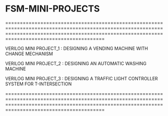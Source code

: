 # FSM-MINI-PROJECTS
====================================================================================================================================================================================================

VERILOG MINI PROJECT_1 : DESIGNING A VENDING MACHINE WITH CHANGE MECHANISM

VERILOG MINI PROJECT_2 : DESIGNING AN AUTOMATIC WASHING MACHINE 

VERILOG MINI PROJECT_3 : DESIGNING A TRAFFIC LIGHT CONTROLLER SYSTEM FOR T-INTERSECTION

====================================================================================================================================================================================================
